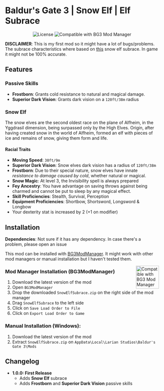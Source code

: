 # Baldur's Gate 3 | Snow Elf | Elf Subrace

<div align="center">

![License](https://img.shields.io/github/license/Belseir/bg3-snow-elf-subrace)
![Compatible with BG3 Mod Manager](https://img.shields.io/badge/Compatible%20With-BG3ModManager-%234cc81e)

</div>

**DISCLAIMER**: This is my first mod so it might have a lot of bugs/problems. The subrace characteristics where based on [this](https://nivel20.com/games/dnd-5/subraces/697-elfo-de-la-nieve) snow elf subrace. In game it might not be 100% accurate.

## Features

### Passive Skills

- **Frostborn**: Grants cold resistance to natural and magical damage.
- **Superior Dark Vision**: Grants dark vision on a `120ft/38m` radius

### Snow Elf

The snow elves are the second oldest race on the plane of Alfheim, in the Yggdrasil dimension, being surpassed only by the High Elves. Origin, after having created snow in the world of Alfheim, formed an elf with pieces of ice and remains of snow, giving them form and life.

#### Racial Traits

- **Moving Speed**: `30ft/9m`
- **Superior Dark Vision**: Snow elves dark vision has a radius of `120ft/38m`
- **Frostborn**: Due to their special nature, snow elves have innate _resistance to damage caused by cold_, whether natural or magical.
- **Snow Magic**: At level 3, the Invisibility spell is always prepared
- **Fey Ancestry**: You have advantage on saving throws against being charmed and cannot be put to sleep by any magical effect.
- **Skill Proficiencies**: Stealth, Survival, Perception
- **Equipment Proficiencies**: Shortbow, Shortsword, Longsword & Longbow
- Your dexterity stat is increased by 2 (+1 on modifier)

## Installation
**Dependencies**: Not sure if it has any dependency. In case there's a problem, please open an issue

This mod can be installed with [BG3ModManager](https://github.com/LaughingLeader/BG3ModManager). It might work with other mod managers or manual installation but I haven't tested them.

<img src="https://camo.githubusercontent.com/59f55b22fc174ac04b4ea7269afa3c486a7e26a42b1c1a9decb84fee265e5e40/68747470733a2f2f692e696d6775722e636f6d2f717464783259712e706e67" alt="Compatible with BG3 Mod Manager" height="75" align="right">

### Mod Manager Installation (BG3ModManager)
1. Download the latest version of the mod
2. Open `BG3ModManager`
3. Drop the downloaded `SnowElfSubrace.zip` on the right side of the mod manager
4. Drag `SnowElfSubrace` to the left side
5. Click on `Save Load Order to File` 
6. Click on `Export Load Order to Game`

### Manual Installation (Windows):
1. Download the latest version of the mod
2. Extract `SnowElfSubrace.zip`  on `AppData\Local\Larian Studios\Baldur's Gate 3\Mods`

## Changelog
* **1.0.0: First Release**
  *  Adds **Snow Elf** subrace
  *  Adds **Frostborn** and **Superior Dark Vision** passive skills
